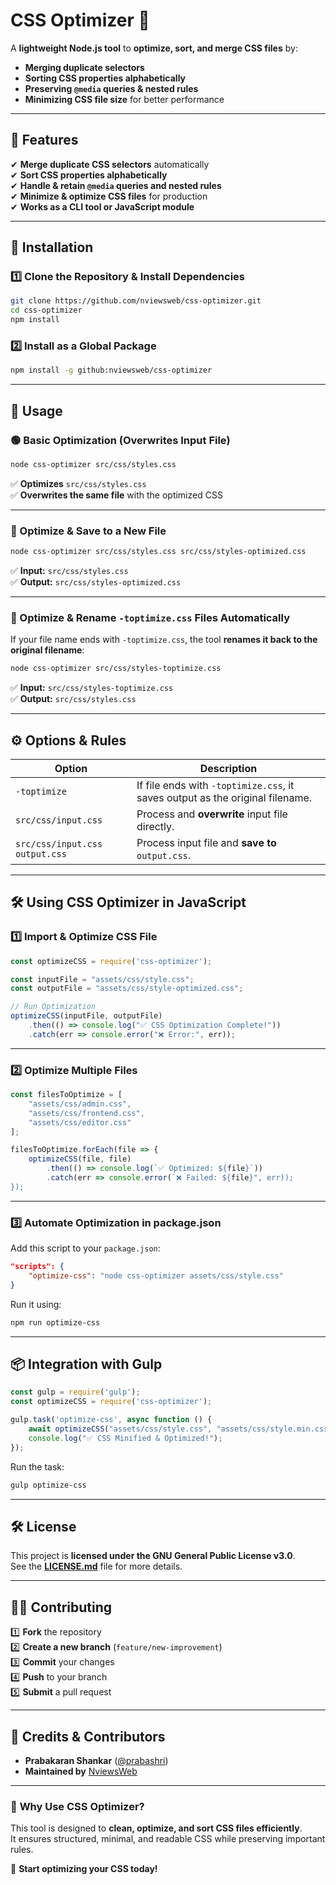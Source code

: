 # **CSS Optimizer** 🚀

A **lightweight Node.js tool** to **optimize, sort, and merge CSS files** by:

- **Merging duplicate selectors**  
- **Sorting CSS properties alphabetically**  
- **Preserving `@media` queries & nested rules**  
- **Minimizing CSS file size** for better performance  

---

## 📌 **Features**

✔ **Merge duplicate CSS selectors** automatically  
✔ **Sort CSS properties alphabetically**  
✔ **Handle & retain `@media` queries and nested rules**  
✔ **Minimize & optimize CSS files** for production  
✔ **Works as a CLI tool or JavaScript module**  

---

## 🔧 **Installation**

### **1️⃣ Clone the Repository & Install Dependencies**

```sh
git clone https://github.com/nviewsweb/css-optimizer.git
cd css-optimizer
npm install
```

### **2️⃣ Install as a Global Package**

```sh
npm install -g github:nviewsweb/css-optimizer
```

---

## 🚀 **Usage**

### **🟢 Basic Optimization (Overwrites Input File)**

```sh
node css-optimizer src/css/styles.css
```

✅ **Optimizes** `src/css/styles.css`  
✅ **Overwrites the same file** with the optimized CSS  

---

### **📌 Optimize & Save to a New File**

```sh
node css-optimizer src/css/styles.css src/css/styles-optimized.css
```

✅ **Input:** `src/css/styles.css`  
✅ **Output:** `src/css/styles-optimized.css`  

---

### **🔄 Optimize & Rename `-toptimize.css` Files Automatically**

If your file name ends with `-toptimize.css`, the tool **renames it back to the original filename**:

```sh
node css-optimizer src/css/styles-toptimize.css
```

✅ **Input:** `src/css/styles-toptimize.css`  
✅ **Output:** `src/css/styles.css`  

---

## ⚙️ **Options & Rules**

| Option                         | Description                                                                   |
|--------------------------------|-------------------------------------------------------------------------------|
| `-toptimize`                   | If file ends with `-toptimize.css`, it saves output as the original filename. |
| `src/css/input.css`            | Process and **overwrite** input file directly.                                |
| `src/css/input.css output.css` | Process input file and **save to** `output.css`.                              |

---

## 🛠 **Using CSS Optimizer in JavaScript**

### **1️⃣ Import & Optimize CSS File**

```javascript
const optimizeCSS = require('css-optimizer');

const inputFile = "assets/css/style.css";
const outputFile = "assets/css/style-optimized.css";

// Run Optimization
optimizeCSS(inputFile, outputFile)
    .then(() => console.log("✅ CSS Optimization Complete!"))
    .catch(err => console.error("❌ Error:", err));
```

---

### **2️⃣ Optimize Multiple Files**

```javascript
const filesToOptimize = [
    "assets/css/admin.css",
    "assets/css/frontend.css",
    "assets/css/editor.css"
];

filesToOptimize.forEach(file => {
    optimizeCSS(file, file)
        .then(() => console.log(`✅ Optimized: ${file}`))
        .catch(err => console.error(`❌ Failed: ${file}", err));
});
```

---

### **3️⃣ Automate Optimization in package.json**

Add this script to your `package.json`:

```json
"scripts": {
    "optimize-css": "node css-optimizer assets/css/style.css"
}
```

Run it using:

```sh
npm run optimize-css
```

---

## 📦 **Integration with Gulp**

```javascript
const gulp = require('gulp');
const optimizeCSS = require('css-optimizer');

gulp.task('optimize-css', async function () {
    await optimizeCSS("assets/css/style.css", "assets/css/style.min.css");
    console.log("✅ CSS Minified & Optimized!");
});
```

Run the task:

```sh
gulp optimize-css
```

---

## 🛠 **License**

This project is **licensed under the GNU General Public License v3.0**.  
See the [**LICENSE.md**](LICENSE.md) file for more details.  

---

## 👨‍💻 **Contributing**

1️⃣ **Fork** the repository  
2️⃣ **Create a new branch** (`feature/new-improvement`)  
3️⃣ **Commit** your changes  
4️⃣ **Push** to your branch  
5️⃣ **Submit** a pull request  

---

## 📢 **Credits & Contributors**

- **Prabakaran Shankar** ([@prabashri](https://github.com/prabashri))  
- **Maintained by** [NviewsWeb](https://github.com/nviewsweb)  

---

### 🎯 **Why Use CSS Optimizer?**

This tool is designed to **clean, optimize, and sort CSS files efficiently**.  
It ensures structured, minimal, and readable CSS while preserving important rules.  

🚀 **Start optimizing your CSS today!**  

